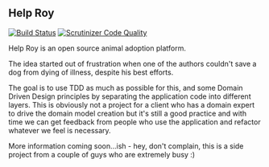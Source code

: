 ## Help Roy

[![Build Status](https://travis-ci.org/borfast/helproy.svg?branch=master)](https://travis-ci.org/borfast/helproy)
[![Scrutinizer Code Quality](https://scrutinizer-ci.com/g/borfast/helproy/badges/quality-score.png?b=master)](https://scrutinizer-ci.com/g/borfast/helproy/?branch=master)

Help Roy is an open source animal adoption platform.

The idea started out of frustration when one of the authors couldn't save a dog from dying of illness, despite his best efforts.

The goal is to use TDD as much as possible for this, and some Domain Driven Design principles by separating the application code into different layers. This is obviously not a project for a client who has a domain expert to drive the domain model creation but it's still a good practice and with time we can get feedback from people who use the application and refactor whatever we feel is necessary.

More information coming soon...ish - hey, don't complain, this is a side project from a couple of guys who are extremely busy :)

